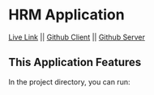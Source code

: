 # HRM Application

[Live Link](https://hrcare.netlify.app/) ||
[Github Client](https://github.com/md-mh/hr-care-client) ||
[Github Server](https://github.com/md-mh/hr-care-backend)

## This Application Features

In the project directory, you can run:

